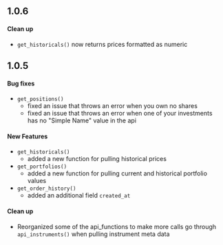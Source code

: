 ## 1.0.6

#### Clean up
  - `get_historicals()` now returns prices formatted as numeric

## 1.0.5

#### Bug fixes
  - `get_positions()`
    - fixed an issue that throws an error when you own no shares
    - fixed an issue that throws an error when one of your investments has no "Simple Name" value in the api

#### New Features
  - `get_historicals()`
    - added a new function for pulling historical prices
  - `get_portfolios()`
    - added a new function for pulling current and historical portfolio values
  - `get_order_history()`
    - added an additional field `created_at`

#### Clean up
  - Reorganized some of the api_functions to make more calls go through `api_instruments()` when pulling instrument meta data
